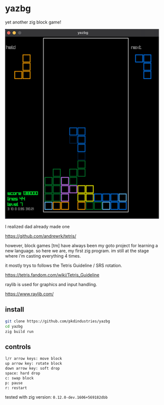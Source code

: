 # yazbg
yet another zig block game! 

![Screenshot of yazbg](screenshot.png)



I realized dad already made one 

https://github.com/andrewrk/tetris/

however, block games [tm] have always been my goto project for learning a new language. so here we are, my first zig program. im still at the stage where i'm casting everything 4 times.

 it mostly trys to follows the Tetris Guideline / SRS rotation.

https://tetris.fandom.com/wiki/Tetris_Guideline

raylib is used for graphics and input handling.

https://www.raylib.com/

## install
```bash
git clone https://github.com/pkdindustries/yazbg
cd yazbg
zig build run
```

## controls
```
l/r arrow keys: move block
up arrow key: rotate block
down arrow key: soft drop
space: hard drop
c: swap block
p: pause
r: restart
```

tested with zig version: `0.12.0-dev.1606+569182dbb`
